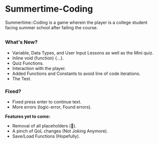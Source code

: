 # Summertime-Coding
  Summertime::Coding is a game wherein the player is a college student facing summer school after failing the course.
##
### **What's New?**
- Variable, Data Types, and User Input Lessons as well as the Mini quiz.
- Inline void (function) {...}.
- Quiz Functions.
- Interaction with the player.
- Added Functions and Constants to avoid line of code iterations.
- The Test.

### **Fixed?**
- Fixed press enter to continue text.
- More errors (logic-error, Found errors).

**Features yet to come:**

- Removal of all placeholders (🐐).
- A pinch of QoL changes (Not Joking Anymore).
- Save/Load Functions (Hopefully).

